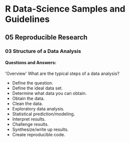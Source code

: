 # R Data-Science Samples and Guidelines
## 05 Reproducible Research
### 03 Structure of a Data Analysis
#### Questions and Answers:


'Overview'
What are the typical steps of a data analysis?

- Define the question.
- Define the ideal data set.
- Determine what data you can obtain.
- Obtain the data.
- Clean the data.
- Exploratory data analysis.
- Statistical prediction/modeling.
- Interpret results.
- Challenge results.
- Synthesize/write up results.
- Create reproducible code.
